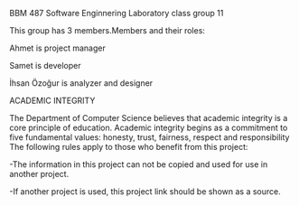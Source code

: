 
BBM 487 Software Enginnering Laboratory class group 11

This group has 3 members.Members and their roles:

Ahmet is project manager

Samet is developer

İhsan Özoğur is analyzer and designer 

ACADEMIC INTEGRITY

The Department of Computer Science believes that academic integrity is a core principle of education. 
Academic integrity begins as a commitment to five fundamental values: honesty, trust, fairness, respect and responsibility
The following rules apply to those who benefit from this project:

  -The information in this project can not be copied and used for use in another project.
 
  -If another project is used, this project link should be shown as a source.
